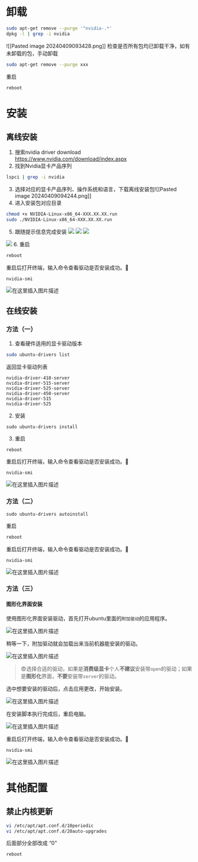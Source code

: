 # 卸载
```bash
sudo apt-get remove --purge '^nvidia-.*'
dpkg -l | grep -i nvidia
```
![[Pasted image 20240409093428.png]]
检查是否所有包均已卸载干净，如有未卸载的包，手动卸载
```bash
sudo apt-get remove --purge xxx
```
重启
```bash
reboot
```

# 安装
## 离线安装
1. 搜索nvidia driver download https://www.nvidia.com/download/index.aspx
2. 找到Nvidia显卡产品序列
```bash
lspci | grep -i nvidia
```
3. 选择对应的显卡产品序列、操作系统和语言，下载离线安装包![[Pasted image 20240409094244.png]]
4. 进入安装包对应目录
```bash
chmod +x NVIDIA-Linux-x86_64-XXX.XX.XX.run  
sudo ./NVIDIA-Linux-x86_64-XXX.XX.XX.run
```
5. 跟随提示信息完成安装
 ![](https://safran-navigation-timing.b-cdn.net/wp-content/uploads/2022/09/1.jpeg)
![](https://safran-navigation-timing.b-cdn.net/wp-content/uploads/2022/09/2.jpeg) ![](https://safran-navigation-timing.b-cdn.net/wp-content/uploads/2022/09/3.jpeg) 

 ![](https://safran-navigation-timing.b-cdn.net/wp-content/uploads/2022/09/5.jpeg)
6. 重启
```bash
reboot
```
重启后打开终端，输入命令查看驱动是否安装成功。🥰

    
    nvidia-smi
    

![在这里插入图片描述](https://img-blog.csdnimg.cn/direct/ee7c30206f9f4fffbce82ad521ac05ec.png#pic_center)
## 在线安装
### 方法（一）
1. 查看硬件适用的显卡驱动版本
```bash
sudo ubuntu-drivers list
```
返回显卡驱动列表
```
nvidia-driver-418-server
nvidia-driver-515-server
nvidia-driver-525-server
nvidia-driver-450-server
nvidia-driver-515
nvidia-driver-525
```
2. 安装
```
sudo ubuntu-drivers install
```
3. 重启
```bash
reboot
```
重启后打开终端，输入命令查看驱动是否安装成功。🥰

    
    nvidia-smi
    

![在这里插入图片描述](https://img-blog.csdnimg.cn/direct/ee7c30206f9f4fffbce82ad521ac05ec.png#pic_center)

### 方法（二）
```
sudo ubuntu-drivers autoinstall
```
重启
```bash
reboot
```
重启后打开终端，输入命令查看驱动是否安装成功。🥰

    
    nvidia-smi
    

![在这里插入图片描述](https://img-blog.csdnimg.cn/direct/ee7c30206f9f4fffbce82ad521ac05ec.png#pic_center)

### 方法（三）
#### 图形化界面安装

使用图形化界面安装驱动，首先打开ubuntu里面的`附加驱动`的应用程序。

![在这里插入图片描述](https://img-blog.csdnimg.cn/direct/39c76e00b4ce452184ee89d3d59cb449.png#pic_center)

稍等一下，附加驱动就会加载出来当前机器能安装的驱动。

![在这里插入图片描述](https://img-blog.csdnimg.cn/direct/1bccc15219744ff09a8454fb14ba2212.png#pic_center)

> 😨选择合适的驱动，如果是**消费级显卡**个人**不建议**安装带`open`的驱动；如果是**图形化**界面，**不要**安装带`server`的驱动。

选中想要安装的驱动后，点击应用更改，开始安装。

![在这里插入图片描述](https://img-blog.csdnimg.cn/direct/41f6500815af410c9c744ddb7ea9a345.png#pic_center)

在安装脚本执行完成后，重启电脑。

![在这里插入图片描述](https://img-blog.csdnimg.cn/direct/3b14e0a450794c60a8bbe55fd000194e.png#pic_center)

重启后打开终端，输入命令查看驱动是否安装成功。🥰

    
    nvidia-smi
    

![在这里插入图片描述](https://img-blog.csdnimg.cn/direct/ee7c30206f9f4fffbce82ad521ac05ec.png#pic_center)


# 其他配置
## 禁止内核更新
```bash
vi /etc/apt/apt.conf.d/10periodic
vi /etc/apt/apt.conf.d/20auto-upgrades
```
后面部分全部改成 “0”
```bash
reboot
```